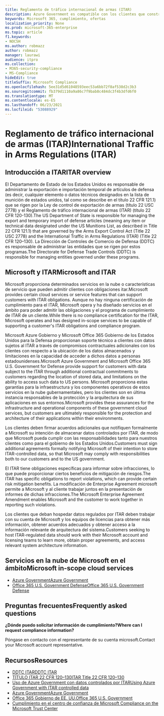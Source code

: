 ```yaml
---
title: Reglamento de tráfico internacional de armas (ITAR)
description: Azure Government es compatible con los clientes que construyen el tráfico internacional de Estados Unidos en sistemas compatibles con los regantes de armas.
keywords: Microsoft 365, cumplimiento, ofertas
localization_priority: None
ms.prod: microsoft-365-enterprise
ms.topic: article
f1.keywords:
- NOCSH
ms.author: robmazz
author: robmazz
manager: laurawi
audience: itpro
ms.collection:
- M365-security-compliance
- MS-Compliance
hideEdit: true
titleSuffix: Microsoft Compliance
ms.openlocfilehash: 5ee31d5d61048593eec53a6bb72f8af538d2c3b3
ms.sourcegitcommit: fb379d1110a9a86c7f9bab8c484dc3f4b3dfd6f0
ms.translationtype: MT
ms.contentlocale: es-ES
ms.lasthandoff: 06/23/2021
ms.locfileid: "53088929"
---
```

# <a name="international-traffic-in-arms-regulations-itar"></a><span data-ttu-id="a5d49-104">Reglamento de tráfico internacional de armas (ITAR)</span><span class="sxs-lookup"><span data-stu-id="a5d49-104">International Traffic in Arms Regulations (ITAR)</span></span>

## <a name="itar-overview"></a><span data-ttu-id="a5d49-105">Introducción a ITAR</span><span class="sxs-lookup"><span data-stu-id="a5d49-105">ITAR overview</span></span>

<span data-ttu-id="a5d49-106">El Departamento de Estado de los Estados Unidos es responsable de administrar la exportación e importación temporal de artículos de defensa (es decir, cualquier elemento o datos técnicos designados en la lista de munición de estados unidos, tal como se describe en el título 22 CFR 121.1) que se rigen por la Ley de control de exportación de armas (título 22 USC 2778) y el Reglamento de tráfico internacional de armas (ITAR) (título 22 CFR 120-130).</span><span class="sxs-lookup"><span data-stu-id="a5d49-106">The US Department of State is responsible for managing the export and temporary import of defense articles (meaning any item or technical data designated under the US Munitions List, as described in Title 22 CFR 121.1) that are governed by the Arms Export Control Act (Title 22 USC 2778) and the International Traffic in Arms Regulations (ITAR) (Title 22 CFR 120–130).</span></span> <span data-ttu-id="a5d49-107">La Dirección de Controles de Comercio de Defensa (DDTC) es responsable de administrar las entidades que se rigen por estos programas.</span><span class="sxs-lookup"><span data-stu-id="a5d49-107">The Directorate for Defense Trade Controls (DDTC) is responsible for managing entities governed under these programs.</span></span>

## <a name="microsoft-and-itar"></a><span data-ttu-id="a5d49-108">Microsoft y ITAR</span><span class="sxs-lookup"><span data-stu-id="a5d49-108">Microsoft and ITAR</span></span>

<span data-ttu-id="a5d49-109">Microsoft proporciona determinados servicios en la nube o características de servicio que pueden admitir clientes con obligaciones itar.</span><span class="sxs-lookup"><span data-stu-id="a5d49-109">Microsoft provides certain cloud services or service features that can support customers with ITAR obligations.</span></span> <span data-ttu-id="a5d49-110">Aunque no hay ninguna certificación de cumplimiento para el ITAR, Microsoft opera y ha diseñado servicios en el ámbito para poder admitir las obligaciones y el programa de cumplimiento de ITAR de un cliente.</span><span class="sxs-lookup"><span data-stu-id="a5d49-110">While there is no compliance certification for the ITAR, Microsoft operates and has designed in-scope services to be capable of supporting a customer's ITAR obligations and compliance program.</span></span>  
  
<span data-ttu-id="a5d49-111">Microsoft Azure Gobierno y Microsoft Office 365 Gobierno de los Estados Unidos para la Defensa proporcionan soporte técnico a clientes con datos sujetos al ITAR a través de compromisos contractuales adicionales con los clientes con respecto a la ubicación de los datos almacenados y limitaciones en la capacidad de acceder a dichos datos a personas estadounidenses.</span><span class="sxs-lookup"><span data-stu-id="a5d49-111">Microsoft Azure Government and Microsoft Office 365 U.S. Government for Defense provide support for customers with data subject to the ITAR through additional contractual commitments to customers regarding the location of stored data, and limitations on the ability to access such data to US persons.</span></span> <span data-ttu-id="a5d49-112">Microsoft proporciona estas garantías para la infraestructura y los componentes operativos de estos servicios en la nube gubernamentales, pero los clientes son en última instancia responsables de la protección y la arquitectura de sus aplicaciones en sus entornos.</span><span class="sxs-lookup"><span data-stu-id="a5d49-112">Microsoft provides these assurances for the infrastructure and operational components of these government cloud services, but customers are ultimately responsible for the protection and architecture of their applications within their environments.</span></span>  
  
<span data-ttu-id="a5d49-113">Los clientes deben firmar acuerdos adicionales que notifiquen formalmente a Microsoft su intención de almacenar datos controlados por ITAR, de modo que Microsoft pueda cumplir con las responsabilidades tanto para nuestros clientes como para el gobierno de los Estados Unidos.</span><span class="sxs-lookup"><span data-stu-id="a5d49-113">Customers must sign additional agreements formally notifying Microsoft of their intention to store ITAR-controlled data, so that Microsoft may comply with responsibilities both to our customers and to the US government.</span></span>  
  
<span data-ttu-id="a5d49-114">El ITAR tiene obligaciones específicas para informar sobre infracciones, lo que puede proporcionar ciertos beneficios de mitigación de riesgos.</span><span class="sxs-lookup"><span data-stu-id="a5d49-114">The ITAR has specific obligations to report violations, which can provide certain risk mitigation benefits.</span></span> <span data-ttu-id="a5d49-115">La modificación de Enterprise Agreement microsoft permite a Microsoft y al cliente trabajar juntos en la presentación de informes de dichas infracciones.</span><span class="sxs-lookup"><span data-stu-id="a5d49-115">The Microsoft Enterprise Agreement Amendment enables Microsoft and the customer to work together in reporting such violations.</span></span>  
  
<span data-ttu-id="a5d49-116">Los clientes que deban hospedar datos regulados por ITAR deben trabajar con su cuenta de Microsoft y los equipos de licencias para obtener más información, obtener acuerdos adecuados y obtener acceso a la información relevante de arquitectura del sistema.</span><span class="sxs-lookup"><span data-stu-id="a5d49-116">Customers seeking to host ITAR-regulated data should work with their Microsoft account and licensing teams to learn more, obtain proper agreements, and access relevant system architecture information.</span></span>

## <a name="microsoft-in-scope-cloud-services"></a><span data-ttu-id="a5d49-117">Servicios en la nube de Microsoft en el ámbito</span><span class="sxs-lookup"><span data-stu-id="a5d49-117">Microsoft in-scope cloud services</span></span>

- [<span data-ttu-id="a5d49-118">Azure Government</span><span class="sxs-lookup"><span data-stu-id="a5d49-118">Azure Government</span></span>](https://aka.ms/AzureCompliance)
- [<span data-ttu-id="a5d49-119">Office 365 U.S. Government Defense</span><span class="sxs-lookup"><span data-stu-id="a5d49-119">Office 365 U.S. Government Defense</span></span>](https://go.microsoft.com/fwlink/p/?LinkID=2077751)

## <a name="frequently-asked-questions"></a><span data-ttu-id="a5d49-120">Preguntas frecuentes</span><span class="sxs-lookup"><span data-stu-id="a5d49-120">Frequently asked questions</span></span>

<span data-ttu-id="a5d49-121">**¿Dónde puedo solicitar información de cumplimiento?**</span><span class="sxs-lookup"><span data-stu-id="a5d49-121">**Where can I request compliance information?**</span></span>

<span data-ttu-id="a5d49-122">Póngase en contacto con el representante de su cuenta microsoft.</span><span class="sxs-lookup"><span data-stu-id="a5d49-122">Contact your Microsoft account representative.</span></span>

## <a name="resources"></a><span data-ttu-id="a5d49-123">Recursos</span><span class="sxs-lookup"><span data-stu-id="a5d49-123">Resources</span></span>

- [<span data-ttu-id="a5d49-124">DDTC ITAR</span><span class="sxs-lookup"><span data-stu-id="a5d49-124">DDTC ITAR</span></span>](https://www.pmddtc.state.gov/?id=ddtc_kb_article_page&sys_id=24d528fddbfc930044f9ff621f961987)
- [<span data-ttu-id="a5d49-125">TÍTULO ITAR 22 CFR 120–130</span><span class="sxs-lookup"><span data-stu-id="a5d49-125">ITAR Title 22 CFR 120–130</span></span>](https://aka.ms/itar)
- [<span data-ttu-id="a5d49-126">Uso de Azure Government con datos controlados por ITAR</span><span class="sxs-lookup"><span data-stu-id="a5d49-126">Using Azure Government with ITAR controlled data</span></span>](https://aka.ms/azure-itar-guide)
- [<span data-ttu-id="a5d49-127">Azure Government</span><span class="sxs-lookup"><span data-stu-id="a5d49-127">Azure Government</span></span>](https://azure.microsoft.com/features/gov/)
- [<span data-ttu-id="a5d49-128">Office 365 Gobierno de EE. UU.</span><span class="sxs-lookup"><span data-stu-id="a5d49-128">Office 365 U.S. Government</span></span>](https://products.office.com/government/office-365-web-services-for-government)
- [<span data-ttu-id="a5d49-129">Cumplimiento en el centro de confianza de Microsoft </span><span class="sxs-lookup"><span data-stu-id="a5d49-129">Compliance on the Microsoft Trust Center</span></span>](https://www.microsoft.com/trust-center/compliance/compliance-overview)
